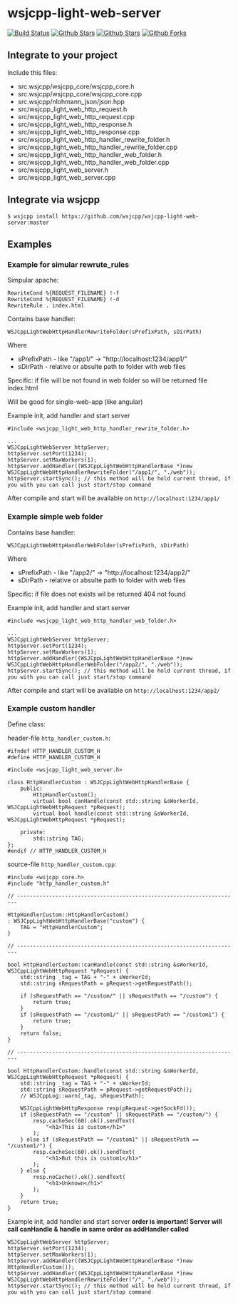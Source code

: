 # wsjcpp-light-web-server

[![Build Status](https://api.travis-ci.org/wsjcpp/wsjcpp-light-web-server.svg?branch=master)](https://travis-ci.org/wsjcpp/wsjcpp-light-web-server) [![Github Stars](https://img.shields.io/github/stars/wsjcpp/wsjcpp-light-web-server.svg?label=github%20%E2%98%85)](https://github.com/wsjcpp/wsjcpp-light-web-server/stargazers) [![Github Stars](https://img.shields.io/github/contributors/wsjcpp/wsjcpp-light-web-server.svg)](https://github.com/wsjcpp/wsjcpp-light-web-server/) [![Github Forks](https://img.shields.io/github/forks/wsjcpp/wsjcpp-light-web-server.svg?label=github%20forks)](https://github.com/wsjcpp/wsjcpp-light-web-server/network/members)

## Integrate to your project

Include this files:

- src.wsjcpp/wsjcpp_core/wsjcpp_core.h
- src.wsjcpp/wsjcpp_core/wsjcpp_core.cpp
- src.wsjcpp/nlohmann_json/json.hpp
- src/wsjcpp_light_web_http_request.h
- src/wsjcpp_light_web_http_request.cpp
- src/wsjcpp_light_web_http_response.h
- src/wsjcpp_light_web_http_response.cpp
- src/wsjcpp_light_web_http_handler_rewrite_folder.h
- src/wsjcpp_light_web_http_handler_rewrite_folder.cpp
- src/wsjcpp_light_web_http_handler_web_folder.h
- src/wsjcpp_light_web_http_handler_web_folder.cpp
- src/wsjcpp_light_web_server.h
- src/wsjcpp_light_web_server.cpp

## Integrate via wsjcpp

```
$ wsjcpp install https://github.com/wsjcpp/wsjcpp-light-web-server:master
```

## Examples

### Example for simular rewrute_rules

Simpular apache:
```
RewriteCond %{REQUEST_FILENAME} !-f
RewriteCond %{REQUEST_FILENAME} !-d
RewriteRule . index.html
```

Contains base handler:
```
WSJCppLightWebHttpHandlerRewriteFolder(sPrefixPath, sDirPath)
```
Where
* sPrefixPath - like "/app1/" -> "http://localhost:1234/app1/"
* sDirPath - relative or absulte path to folder with web files

Specific: if file will be not found in web folder so will be returned file index.html

Will be good for single-web-app (like angular)

Example init, add handler and start server
```
#include <wsjcpp_light_web_http_handler_rewrite_folder.h>

... 
WSJCppLightWebServer httpServer;
httpServer.setPort(1234);
httpServer.setMaxWorkers(1);
httpServer.addHandler((WSJCppLightWebHttpHandlerBase *)new WSJCppLightWebHttpHandlerRewriteFolder("/app1/", "./web"));
httpServer.startSync(); // this method will be hold current thread, if you with you can call just start/stop command
```

After compile and start will be available on `http://localhost:1234/app1/`

### Example simple web folder

Contains base handler:
```
WSJCppLightWebHttpHandlerWebFolder(sPrefixPath, sDirPath)
```

Where
* sPrefixPath - like "/app2/" -> "http://localhost:1234/app2/"
* sDirPath - relative or absulte path to folder with web files

Specific: if file does not exists wil be returned 404 not found

Example init, add handler and start server
```
#include <wsjcpp_light_web_http_handler_web_folder.h>

... 
WSJCppLightWebServer httpServer;
httpServer.setPort(1234);
httpServer.setMaxWorkers(1);
httpServer.addHandler((WSJCppLightWebHttpHandlerBase *)new WSJCppLightWebHttpHandlerWebFolder("/app2/", "./web"));
httpServer.startSync(); // this method will be hold current thread, if you with you can call just start/stop command
```

After compile and start will be available on `http://localhost:1234/app2/`

### Example custom handler

Define class:

header-file `http_handler_custom.h`:
```
#ifndef HTTP_HANDLER_CUSTOM_H
#define HTTP_HANDLER_CUSTOM_H

#include <wsjcpp_light_web_server.h>

class HttpHandlerCustom : WSJCppLightWebHttpHandlerBase {
    public:
        HttpHandlerCustom();
        virtual bool canHandle(const std::string &sWorkerId, WSJCppLightWebHttpRequest *pRequest);
        virtual bool handle(const std::string &sWorkerId, WSJCppLightWebHttpRequest *pRequest);

    private:
        std::string TAG;
};
#endif // HTTP_HANDLER_CUSTOM_H
```

source-file `http_handler_custom.cpp`:
```
#include <wsjcpp_core.h>
#include "http_handler_custom.h"

// ----------------------------------------------------------------------

HttpHandlerCustom::HttpHandlerCustom()
: WSJCppLightWebHttpHandlerBase("custom") {
    TAG = "HttpHandlerCustom";
}

// ----------------------------------------------------------------------

bool HttpHandlerCustom::canHandle(const std::string &sWorkerId, WSJCppLightWebHttpRequest *pRequest) {
    std::string _tag = TAG + "-" + sWorkerId;
    std::string sRequestPath = pRequest->getRequestPath();

    if (sRequestPath == "/custom/" || sRequestPath == "/custom") {
        return true;    
    }
    if (sRequestPath == "/custom1/" || sRequestPath == "/custom1") {
        return true;    
    }
    return false;
}

// ----------------------------------------------------------------------

bool HttpHandlerCustom::handle(const std::string &sWorkerId, WSJCppLightWebHttpRequest *pRequest) {
    std::string _tag = TAG + "-" + sWorkerId;
    std::string sRequestPath = pRequest->getRequestPath();
    // WSJCppLog::warn(_tag, sRequestPath);
    
    WSJCppLightWebHttpResponse resp(pRequest->getSockFd());
    if (sRequestPath == "/custom" || sRequestPath == "/custom/") {
        resp.cacheSec(60).ok().sendText(
            "<h1>This is custom</h1>"
        );
    } else if (sRequestPath == "/custom1" || sRequestPath == "/custom1/") {
        resp.cacheSec(60).ok().sendText(
            "<h1>But this is custom1</h1>"
        );
    } else {
        resp.noCache().ok().sendText(
            "<h1>Unknown</h1>"
        );
    }
    return true;
}
```

Example init, add handler and start server
__order is important! Server will call canHandle & handle in same order as addHandler called__
```
WSJCppLightWebServer httpServer;
httpServer.setPort(1234);
httpServer.setMaxWorkers(1);
httpServer.addHandler((WSJCppLightWebHttpHandlerBase *)new HttpHandlerCustom());
httpServer.addHandler((WSJCppLightWebHttpHandlerBase *)new WSJCppLightWebHttpHandlerRewriteFolder("/", "./web"));
httpServer.startSync(); // this method will be hold current thread, if you with you can call just start/stop command
```
